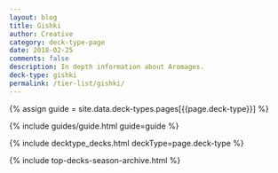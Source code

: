 ```yaml
---
layout: blog
title: Gishki
author: Creative
category: deck-type-page
date: 2018-02-25
comments: false
description: In depth information about Aromages.
deck-type: gishki
permalink: /tier-list/gishki/
---
```


{% assign guide = site.data.deck-types.pages[{{page.deck-type}}] %}

{% include guides/guide.html guide=guide %}

{% include decktype_decks.html deckType=page.deck-type %}

{% include top-decks-season-archive.html %}